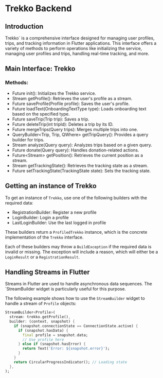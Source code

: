 # Trekko Backend

## Introduction

Trekko` is a comprehensive interface designed for managing user profiles, trips, and tracking
information in Flutter applications. This interface offers a variety of methods to perform
operations like initializing the service, managing user profiles and trips, handling real-time
tracking, and more.

## Main Interface: Trekko

### Methods:
- Future<void> init(): Initializes the Trekko service. 
- Stream<Profile> getProfile(): Retrieves the user's profile as a stream. 
- Future<void> saveProfile(Profile profile): Saves the user's profile. 
- Future<String> loadText(OnboardingTextType type): Loads onboarding text based on the specified type. 
- Future<void> saveTrip(Trip trip): Saves a trip. 
- Future<bool> deleteTrip(int tripId): Deletes a trip by its ID. 
- Future<Trip> mergeTrips(Query<Trip> trips): Merges multiple trips into one. 
- QueryBuilder<Trip, Trip, QWhere> getTripQuery(): Provides a query builder for trips. 
- Stream<TripsAnalysis> analyze(Query<Trip> query): Analyzes trips based on a given query. 
- Future<void> donate(Query<Trip> query): Handles donation-related actions. 
- Future<Stream<Position>> getPosition(): Retrieves the current position as a stream. 
- Stream<TrackingState> getTrackingState(): Retrieves the tracking state as a stream. 
- Future<bool> setTrackingState(TrackingState state): Sets the tracking state.

## Getting an instance of Trekko

To get an instance of `Trekko`, use one of the following builders with the required data:

- RegistrationBuilder: Register a new profile
- LoginBuilder: Login a profile
- LastLoginBuilder: Use the last logged in profile

These builders return a `ProfiledTrekko` instance, which is the concrete implementation of the `Trekko` interface.

Each of these builders may throw a `BuildException` if the required data is invalid or missing.
The exception will include a reason, which will either be a `LoginResult` or a `RegistrationResult`.

## Handling Streams in Flutter
Streams in Flutter are used to handle asynchronous data sequences. The `StreamBuilder widget is particularly useful for this purpose.

The following example shows how to use the `StreamBuilder` widget to handle a stream of `Profile` objects:

```dart
StreamBuilder<Profile>(
  stream: trekko.getProfile(),
  builder: (context, snapshot) {
    if (snapshot.connectionState == ConnectionState.active) {
      if (snapshot.hasData) {
        final profile = snapshot.data;
        // Use profile here
      } else if (snapshot.hasError) {
        return Text('Error: ${snapshot.error}');
      }
    }
    return CircularProgressIndicator(); // Loading state
  },
);
```

